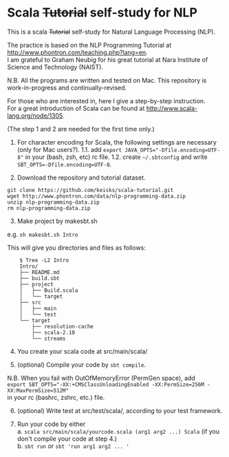 # Scala ~~Tutorial~~ self-study for NLP

This is a scala  ~~Tutorial~~ self-study for Natural Language Processing (NLP).

The practice is based on the NLP Programming Tutorial at <http://www.phontron.com/teaching.php?lang=en>.  
I am grateful to Graham Neubig for his great tutorial at Nara Institute of Science and Technology (NAIST).

N.B. All the programs are written and tested on Mac. This repository is work-in-progress and continually-revised. 

For those who are interested in, here I give a step-by-step instruction.  
For a great introduction of Scala can be found at <http://www.scala-lang.org/node/1305>.

(The step 1 and 2 are needed for the first time only.)

1. For character encoding for Scala, the following settings are necessary (only for Mac users?).
1.1. add ``export JAVA_OPTS="-Dfile.encoding=UTF-8"`` in your (bash, zsh, etc) rc file.
1.2. create ``~/.sbtconfig`` and write ``SBT_OPTS=-Dfile.encoding=UTF-8``.

2. Download the repository and tutorial dataset. 

  ``git clone https://github.com/keisks/scala-tutorial.git``  
  ``wget http://www.phontron.com/data/nlp-programming-data.zip``  
  ``unzip nlp-programming-data.zip``  
  ``rm nlp-programming-data.zip``  

3. Make project by makesbt.sh

  e.g.
  ``sh makesbt.sh Intro``

  This will give you directories and files as follows:

        $ Tree -L2 Intro
        Intro/
        ├── README.md
        ├── build.sbt
        ├── project
        │   ├── Build.scala
        │   └── target
        ├── src
        │   ├── main
        │   └── test
        └── target
            ├── resolution-cache
            ├── scala-2.10
            └── streams

4. You create your scala code at src/main/scala/

5. (optional) Compile your code by ``sbt compile``.

  N.B. When you fail with OutOfMemoryError (PermGen space), add  
  ``export SBT_OPTS="-XX:+CMSClassUnloadingEnabled -XX:PermSize=256M -XX:MaxPermSize=512M"``  
  in your rc (bashrc, zshrc, etc.) file.

6. (optional) Write test at src/test/scala/, according to your test framework.

7. Run your code by either  
  a. ``scala src/main/scala/yourcode.scala (arg1 arg2 ...) Scala`` (if you don't compile your code at step 4.)  
  b. ``sbt run`` or ``sbt 'run arg1 arg2 ... '``  


